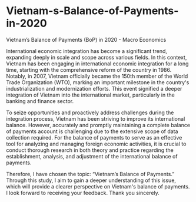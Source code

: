 # Vietnam-s-Balance-of-Payments-in-2020
Vietnam’s Balance of Payments (BoP) in 2020 - Macro Economics

International economic integration has become a significant trend, expanding deeply in scale and scope across various fields. In this context, Vietnam has been engaging in international economic integration for a long time, starting with the comprehensive reform of the country in 1986. Notably, in 2007, Vietnam officially became the 150th member of the World Trade Organization (WTO), marking an important milestone in the country's industrialization and modernization efforts. This event signified a deeper integration of Vietnam into the international market, particularly in the banking and finance sector.

To seize opportunities and proactively address challenges during the integration process, Vietnam has been striving to improve its international balance. However, accurately and promptly maintaining a complete balance of payments account is challenging due to the extensive scope of data collection required. For the balance of payments to serve as an effective tool for analyzing and managing foreign economic activities, it is crucial to conduct thorough research in both theory and practice regarding the establishment, analysis, and adjustment of the international balance of payments.

Therefore, I have chosen the topic: “Vietnam’s Balance of Payments.” Through this study, I aim to gain a deeper understanding of this issue, which will provide a clearer perspective on Vietnam's balance of payments. I look forward to receiving your feedback. Thank you sincerely.
